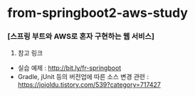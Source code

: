 # from-springboot2-aws-study

### [스프링 부트와 AWS로 혼자 구현하는 웹 서비스]

1. 참고 링크
* 실습 예제 : http://bit.ly/fr-springboot
* Gradle, jUnit 등의 버전업에 따른 소스 변경 관련 : https://jojoldu.tistory.com/539?category=717427


